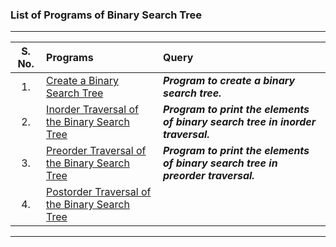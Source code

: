 ### List of Programs of Binary Search Tree

---
|  S. No.  |  Programs  |  Query  |
|  :--:  |  :--  |  :--  |
|  1.  |  [Create a Binary Search Tree](/Data%20Structure/Binary%20Search%20Tree/Programs/List/CreateBinarySearchTree.py)  |  ***Program to create a binary search tree.***  |
|  2.  |  [Inorder Traversal of the Binary Search Tree]()  |  ***Program to print the elements of binary search tree in inorder traversal.***  |
|  3.  |  [Preorder Traversal of the Binary Search Tree]()  |  ***Program to print the elements of binary search tree in preorder traversal.***  |
|  4.  |  [Postorder Traversal of the Binary Search Tree]()  |  |
---

